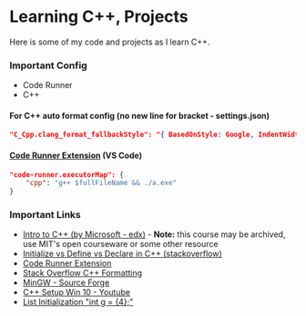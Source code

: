 # Learning C++, Projects

Here is some of my code and projects as I learn C++.

### Important Config
- Code Runner
- C++

#### For C++ auto format config (no new line for bracket - settings.json)
```json
"C_Cpp.clang_format_fallbackStyle": "{ BasedOnStyle: Google, IndentWidth: 2 }"
```

#### [Code Runner Extension](https://marketplace.visualstudio.com/items?itemName=formulahendry.code-runner) (VS Code)
```json
"code-runner.executorMap": {
    "cpp": "g++ $fullFileName && ./a.exe"
}
```
### Important Links
- [Intro to C++ (by Microsoft - edx)](https://www.edx.org/course/introduction-to-c-5) - **Note:** this course may be archived, use MIT's open courseware or some other resource
- [Initialize vs Define vs Declare in C++ (stackoverflow)](https://stackoverflow.com/questions/23345554/the-differences-between-initialize-define-declare-a-variable)
- [Code Runner Extension](https://marketplace.visualstudio.com/items?itemName=formulahendry.code-runner)
- [Stack Overflow C++ Formatting](https://stackoverflow.com/questions/46111834/format-curly-braces-on-same-line-in-c-vscode)
- [MinGW - Source Forge](https://sourceforge.net/projects/mingw/files/)
- [C++ Setup Win 10 - Youtube](https://www.youtube.com/watch?v=DIw02CaEusY)
- [List Initialization "int g = {4};"](https://stackoverflow.com/questions/18222926/why-is-list-initialization-using-curly-braces-better-than-the-alternatives)

<!-- Important Config for C++ -->
<!-- {
    "configurations": [
        {
            "name": "Win32",
            "includePath": [
                "${workspaceFolder}/**"
            ],
            "defines": [
                "_DEBUG",
                "UNICODE",
                "_UNICODE"
            ],
            "compilerPath": "C:\\MinGW\\bin\\gcc.exe",
            "cStandard": "c11",
            "cppStandard": "c++17",
            "intelliSenseMode": "clang-x64"
        }
    ],
    "version": 4
} -->